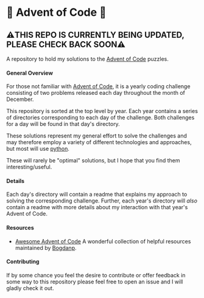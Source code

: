 # :christmas_tree: Advent of Code :christmas_tree:

## ⚠️THIS REPO IS CURRENTLY BEING UPDATED, PLEASE CHECK BACK SOON⚠️

A repository to hold my solutions to the [Advent of Code](https://adventofcode.com/) puzzles.
#### General Overview
For those not familiar with [Advent of Code](https://adventofcode.com/), it is a yearly coding challenge consisting of two problems released each day throughout the month of December.

This repository is sorted at the top level by year. Each year contains a series of directories corresponding to each day of the challenge. Both challenges for a day will be found in that day's directory.

These solutions represent my general effort to solve the challenges and may therefore employ a variety of different technologies and approaches, but most will use [python](https://www.python.org/).

These will rarely be "optimal" solutions, but I hope that you find them interesting/useful.

#### Details
Each day's directory will contain a readme that explains my approach to solving the corresponding challenge. Further, each year's directory will _also_ contain a readme with more details about my interaction with that year's Advent of Code.

#### Resources
- [Awesome Advent of Code](https://github.com/Bogdanp/awesome-advent-of-code)
    A wonderful collection of helpful resources maintained by [Bogdanp](https://github.com/Bogdanp).

#### Contributing
If by some chance you feel the desire to contribute or offer feedback in some way to this repository please feel free to open an issue and I will gladly check it out.
